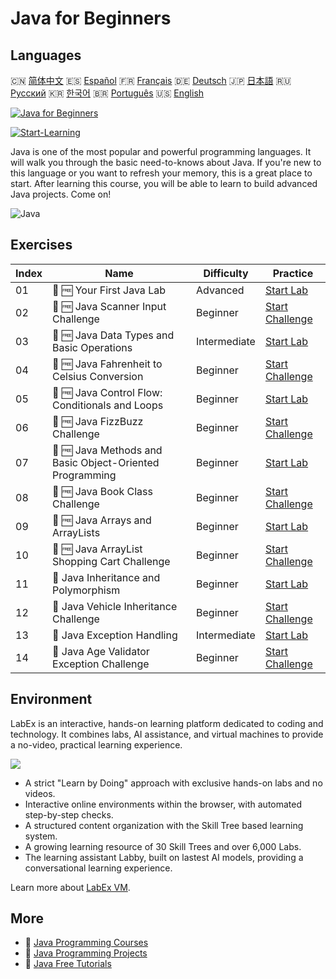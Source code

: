 # Java for Beginners

## Languages

🇨🇳 [简体中文](README_zh.md) 🇪🇸 [Español](README_es.md) 🇫🇷 [Français](README_fr.md) 🇩🇪 [Deutsch](README_de.md) 🇯🇵 [日本語](README_ja.md) 🇷🇺 [Русский](README_ru.md) 🇰🇷 [한국어](README_ko.md) 🇧🇷 [Português](README_pt.md) 🇺🇸 [English](README.md) 

[![Java for Beginners](https://cover-creator.labex.io/java-for-beginners.png)](https://labex.io/courses/java-for-beginners)

[![Start-Learning](https://img.shields.io/badge/Start-Learning-whitesmoke?style=for-the-badge)](https://labex.io/courses/java-for-beginners)

Java is one of the most popular and powerful programming languages. It will walk you through the basic need-to-knows about Java. If you're new to this language or you want to refresh your memory, this is a great place to start. After learning this course, you will be able to learn to build advanced Java projects. Come on!

![Java](https://img.shields.io/badge/Java-whitesmoke?style=for-the-badge&logo=java)


## Exercises

|   Index | Name                                                     | Difficulty   | Practice                                                                                                                          |
|---------|----------------------------------------------------------|--------------|-----------------------------------------------------------------------------------------------------------------------------------|
|      01 | 📖 🆓 Your First Java Lab                                | Advanced     | <a target='_blank' href='https://labex.io/tutorials/java-your-first-java-lab-411751'>Start Lab</a>                                |
|      02 | 🎯 🆓 Java Scanner Input Challenge                       | Beginner     | <a target='_blank' href='https://labex.io/tutorials/java-java-scanner-input-challenge-413835'>Start Challenge</a>                 |
|      03 | 📖 🆓 Java Data Types and Basic Operations               | Intermediate | <a target='_blank' href='https://labex.io/tutorials/java-java-data-types-and-basic-operations-413744'>Start Lab</a>               |
|      04 | 🎯 🆓 Java Fahrenheit to Celsius Conversion              | Beginner     | <a target='_blank' href='https://labex.io/tutorials/java-java-fahrenheit-to-celsius-conversion-413851'>Start Challenge</a>        |
|      05 | 📖 🆓 Java Control Flow: Conditionals and Loops          | Beginner     | <a target='_blank' href='https://labex.io/tutorials/java-java-control-flow-conditionals-and-loops-413751'>Start Lab</a>           |
|      06 | 🎯 🆓 Java FizzBuzz Challenge                            | Beginner     | <a target='_blank' href='https://labex.io/tutorials/java-java-fizzbuzz-challenge-413852'>Start Challenge</a>                      |
|      07 | 📖 🆓 Java Methods and Basic Object-Oriented Programming | Beginner     | <a target='_blank' href='https://labex.io/tutorials/java-java-methods-and-basic-object-oriented-programming-413809'>Start Lab</a> |
|      08 | 🎯 🆓 Java Book Class Challenge                          | Beginner     | <a target='_blank' href='https://labex.io/tutorials/java-java-book-class-challenge-413850'>Start Challenge</a>                    |
|      09 | 📖 🆓 Java Arrays and ArrayLists                         | Beginner     | <a target='_blank' href='https://labex.io/tutorials/java-java-arrays-and-arraylists-413820'>Start Lab</a>                         |
|      10 | 🎯 🆓 Java ArrayList Shopping Cart Challenge             | Beginner     | <a target='_blank' href='https://labex.io/tutorials/java-java-arraylist-shopping-cart-challenge-413849'>Start Challenge</a>       |
|      11 | 📖  Java Inheritance and Polymorphism                    | Beginner     | <a target='_blank' href='https://labex.io/tutorials/java-java-inheritance-and-polymorphism-413825'>Start Lab</a>                  |
|      12 | 🎯  Java Vehicle Inheritance Challenge                   | Beginner     | <a target='_blank' href='https://labex.io/tutorials/java-java-vehicle-inheritance-challenge-413854'>Start Challenge</a>           |
|      13 | 📖  Java Exception Handling                              | Intermediate | <a target='_blank' href='https://labex.io/tutorials/java-java-exception-handling-413830'>Start Lab</a>                            |
|      14 | 🎯  Java Age Validator Exception Challenge               | Beginner     | <a target='_blank' href='https://labex.io/tutorials/java-java-age-validator-exception-challenge-413848'>Start Challenge</a>       |

## Environment

LabEx is an interactive, hands-on learning platform dedicated to coding and technology. It combines labs, AI assistance, and virtual machines to provide a no-video, practical learning experience.

![](https://tutorial-screenshot.getvm.io/images/vm-1725247253.png)

- A strict "Learn by Doing" approach with exclusive hands-on labs and no videos.
- Interactive online environments within the browser, with automated step-by-step checks.
- A structured content organization with the Skill Tree based learning system.
- A growing learning resource of 30 Skill Trees and over 6,000 Labs.
- The learning assistant Labby, built on lastest AI models, providing a conversational learning experience.

Learn more about [LabEx VM](https://support.labex.io/using-labex/virtual-machine).

## More

- 🔗 [Java Programming Courses](https://github.com/labex-labs/awesome-programming-courses)
- 🔗 [Java Programming Projects](https://github.com/labex-labs/awesome-programming-projects)
- 🔗 [Java Free Tutorials](https://github.com/labex-labs/java-free-tutorials)

